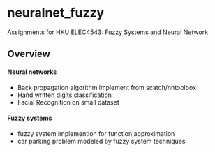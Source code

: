 # neuralnet_fuzzy

Assignments for HKU ELEC4543: Fuzzy Systems and Neural Network

## Overview
#### Neural networks
* Back propagation algorithm implement from scatch/nntoolbox
* Hand written digits classification
* Facial Recognition on small dataset

#### Fuzzy systems
* fuzzy system implemention for function approximation
* car parking problem modeled by fuzzy system techniques
